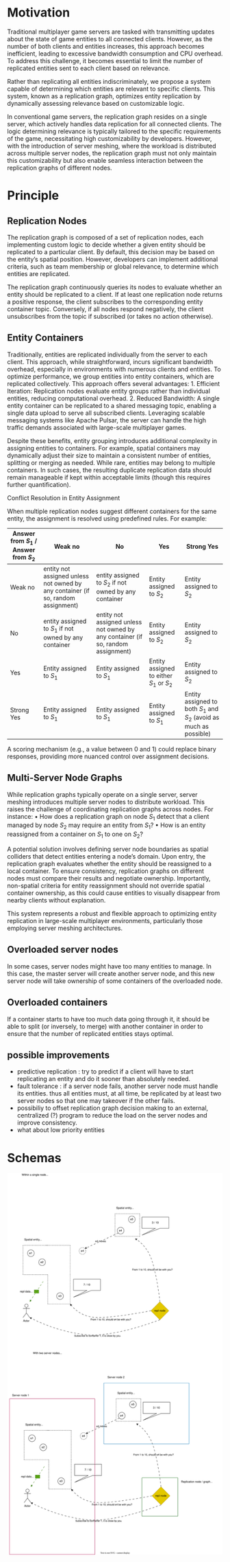 # Motivation

Traditional multiplayer game servers are tasked with transmitting updates about the state of game entities to all connected clients. However, as the number of both clients and entities increases, this approach becomes inefficient, leading to excessive bandwidth consumption and CPU overhead. To address this challenge, it becomes essential to limit the number of replicated entities sent to each client based on relevance.

Rather than replicating all entities indiscriminately, we propose a system capable of determining which entities are relevant to specific clients. This system, known as a replication graph, optimizes entity replication by dynamically assessing relevance based on customizable logic.

In conventional game servers, the replication graph resides on a single server, which actively handles data replication for all connected clients. The logic determining relevance is typically tailored to the specific requirements of the game, necessitating high customizability by developers. However, with the introduction of server meshing, where the workload is distributed across multiple server nodes, the replication graph must not only maintain this customizability but also enable seamless interaction between the replication graphs of different nodes.

# Principle

## Replication Nodes

The replication graph is composed of a set of replication nodes, each implementing custom logic to decide whether a given entity should be replicated to a particular client. By default, this decision may be based on the entity’s spatial position. However, developers can implement additional criteria, such as team membership or global relevance, to determine which entities are replicated.

The replication graph continuously queries its nodes to evaluate whether an entity should be replicated to a client. If at least one replication node returns a positive response, the client subscribes to the corresponding entity container topic. Conversely, if all nodes respond negatively, the client unsubscribes from the topic if subscribed (or takes no action otherwise).

## Entity Containers

Traditionally, entities are replicated individually from the server to each client. This approach, while straightforward, incurs significant bandwidth overhead, especially in environments with numerous clients and entities. To optimize performance, we group entities into entity containers, which are replicated collectively. This approach offers several advantages:
	1.	Efficient Iteration: Replication nodes evaluate entity groups rather than individual entities, reducing computational overhead.
	2.	Reduced Bandwidth: A single entity container can be replicated to a shared messaging topic, enabling a single data upload to serve all subscribed clients. Leveraging scalable messaging systems like Apache Pulsar, the server can handle the high traffic demands associated with large-scale multiplayer games.

Despite these benefits, entity grouping introduces additional complexity in assigning entities to containers. For example, spatial containers may dynamically adjust their size to maintain a consistent number of entities, splitting or merging as needed. While rare, entities may belong to multiple containers. In such cases, the resulting duplicate replication data should remain manageable if kept within acceptable limits (though this requires further quantification).

Conflict Resolution in Entity Assignment

When multiple replication nodes suggest different containers for the same entity, the assignment is resolved using predefined rules. For example:



| Answer from $S_1$ / Answer from $S_2$ | Weak no | No | Yes | Strong Yes |
|---------------------------------------|---------|----|-----|------------|
| Weak no                               |    entity not assigned unless not owned by any container (if so, random assignment)    | entity assigned to $S_2$ if not owned by any container   |  Entity assigned to  $S_2$   | Entity assigned to $S_2$            |
| No                               |    entity assigned to $S_1$ if not owned by any container     | entity not assigned unless not owned by any container (if so, random assignment)   |  Entity assigned to  $S_2$   | Entity assigned to $S_2$            |
| Yes                                   |  Entity assigned to $S_1$       | Entity assigned to $S_1$   |  Entity assigned to either $S_1$ or $S_2$   |   Entity assigned  to $S_2$        |
| Strong Yes                            |  Entity assigned to $S_1$      | Entity assigned to  $S_1$     | Entity assigned to $S_1$           |  Entity assigned to both $S_1$ and $S_2$ (avoid as much as possible)|



A scoring mechanism (e.g., a value between 0 and 1) could replace binary responses, providing more nuanced control over assignment decisions.

## Multi-Server Node Graphs

While replication graphs typically operate on a single server, server meshing introduces multiple server nodes to distribute workload. This raises the challenge of coordinating replication graphs across nodes. For instance:
	•	How does a replication graph on node $S_1$ detect that a client managed by node $S_2$ may require an entity from $S_1$?
	•	How is an entity reassigned from a container on $S_1$ to one on $S_2$?

A potential solution involves defining server node boundaries as spatial colliders that detect entities entering a node’s domain. Upon entry, the replication graph evaluates whether the entity should be reassigned to a local container. To ensure consistency, replication graphs on different nodes must compare their results and negotiate ownership. Importantly, non-spatial criteria for entity reassignment should not override spatial container ownership, as this could cause entities to visually disappear from nearby clients without explanation.

This system represents a robust and flexible approach to optimizing entity replication in large-scale multiplayer environments, particularly those employing server meshing architectures.

## Overloaded server nodes

In some cases, server nodes might have too many entities to manage. In this case, the master server will create another server node, and this new server node will take ownership of some containers of the overloaded node.

## Overloaded containers

If a container starts to have too much data going through it, it should be able to split (or inversely, to merge) with another container in order to ensure that the number of replicated entities stays optimal.

## possible improvements

- predictive replication : try to predict if a client will have to start replicating an entity and do it sooner than absolutely needed.
- fault tolerance : if a server node fails, another server node must handle its entities. thus all entities must, at all time, be replicated by at least two server nodes so that one may takeover if the other fails.
- possibiliy to offset replication graph decision making to an external, centralized (?) program to reduce the load on the server nodes and improve consistency.
- what about low priority entities

# Schemas

![Replication Graph](../static/img/replication-graph.drawio.svg)